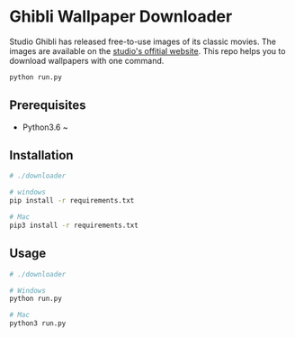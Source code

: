 # Ghibli Wallpaper Downloader

Studio Ghibli has released free-to-use images of its classic movies. The images are available on the [studio's offitial website](https://www.ghibli.jp/info/013409/).
This repo helps you to download wallpapers with one command.

```sh
python run.py
```

## Prerequisites

- Python3.6 ~

## Installation

```sh
# ./downloader

# windows
pip install -r requirements.txt

# Mac
pip3 install -r requirements.txt
```

## Usage

```sh
# ./downloader

# Windows
python run.py

# Mac
python3 run.py
```
